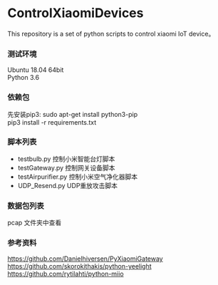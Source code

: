 # ControlXiaomiDevices
This repository is a set of python scripts to control xiaomi IoT device。  
### 测试环境
Ubuntu 18.04 64bit  
Python 3.6  

### 依赖包
先安装pip3: sudo apt-get install python3-pip  
pip3 install -r requirements.txt  

### 脚本列表
* testbulb.py 控制小米智能台灯脚本 
* testGateway.py 控制网关设备脚本  
* testAirpurifier.py 控制小米空气净化器脚本  
* UDP_Resend.py UDP重放攻击脚本  

### 数据包列表  
pcap 文件夹中查看  
  


### 参考资料  
https://github.com/Danielhiversen/PyXiaomiGateway  
https://github.com/skorokithakis/python-yeelight  
https://github.com/rytilahti/python-miio  


